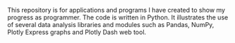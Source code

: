 This repository is for applications and programs I have created to show my progress as programmer. The code is written in Python. It illustrates the use of several data analysis libraries and modules such as Pandas, NumPy, Plotly Express graphs and Plotly Dash web tool.

